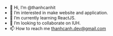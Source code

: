 - 👋 Hi, I’m @thanhcanhit
- 👀 I’m interested in make website and application.
- 🌱 I’m currently learning ReactJS.
- 💞️ I’m looking to collaborate on IUH.
- 📫 How to reach me thanhcanh.dev@gmail.com

<!---
thanhcanhit/thanhcanhit is a ✨ special ✨ repository because its `README.md` (this file) appears on your GitHub profile.
You can click the Preview link to take a look at your changes.
--->
